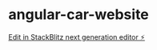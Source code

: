 # angular-car-website

[Edit in StackBlitz next generation editor ⚡️](https://stackblitz.com/~/github.com/unk-pn/angular-car-website)